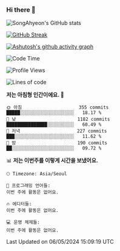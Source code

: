 ### Hi there 👋

![SongAhyeon's GitHub stats](https://github-readme-stats.vercel.app/api?username=SongAhyeon01&show_icons=true&theme=react)

[![GitHub Streak](https://streak-stats.demolab.com/?user=SongAhyeon01&theme=react)](https://git.io/streak-stats)

[![Ashutosh's github activity graph](https://github-readme-activity-graph.vercel.app/graph?username=SongAhyeon01&theme=react)](https://github.com/ashutosh00710/github-readme-activity-graph)


<!--START_SECTION:waka-->
![Code Time](http://img.shields.io/badge/Code%20Time-0%20secs-blue)

![Profile Views](http://img.shields.io/badge/Profile%20Views-42-blue)

![Lines of code](https://img.shields.io/badge/%EC%A0%80%EB%8A%94%20%EC%97%AC%ED%83%9C%EA%B9%8C%EC%A7%80%20-1.4%20million%20%EC%A4%84%EC%9D%98%20%EC%BD%94%EB%93%9C%EB%A5%BC%20%EC%9E%91%EC%84%B1%ED%96%88%EC%96%B4%EC%9A%94.-blue)

**저는 아침형 인간이에요. 🐤** 

```text
🌞 아침                     355 commits         █████░░░░░░░░░░░░░░░░░░░░   18.17 % 
🌆 낮　                     1182 commits        ███████████████░░░░░░░░░░   60.49 % 
🌃 저녁                     227 commits         ███░░░░░░░░░░░░░░░░░░░░░░   11.62 % 
🌙 밤　                     190 commits         ██░░░░░░░░░░░░░░░░░░░░░░░   09.72 % 
```


📊 **저는 이번주를 이렇게 시간을 보냈어요.** 

```text
🕑︎ Timezone: Asia/Seoul

💬 프로그래밍 언어들: 
이번 주에 활동은 없어요.

🔥 에디터들: 
이번 주에 활동은 없어요.

💻 운영 체제들: 
이번 주에 활동은 없어요.
```


 Last Updated on 06/05/2024 15:09:19 UTC
<!--END_SECTION:waka-->

